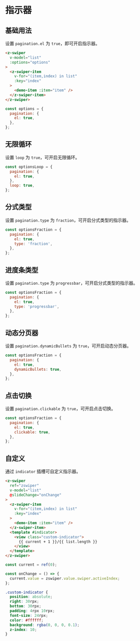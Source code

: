# 指示器

## 基础用法

设置 `pagination.el` 为 `true`，即可开启指示器。

```html
<z-swiper
  v-model="list"
  :options="options"
>
  <z-swiper-item
    v-for="(item,index) in list"
    :key="index"
  >
    <demo-item :item="item" />
  </z-swiper-item>
</z-swiper>
```

```js
const options = {
  pagination: {
    el: true,
  },
};
```


## 无限循环

设置 `loop` 为 `true`，可开启无限循环。

```js
const optionsLoop = {
  pagination: {
    el: true,
  },
  loop: true,
};
```

## 分式类型

设置 `pagination.type` 为 `fraction`，可开启分式类型的指示器。

```js
const optionsFraction = {
  pagination: {
    el: true,
    type: 'fraction',
  },
};
```


## 进度条类型

设置 `pagination.type` 为 `progressbar`，可开启分式类型的指示器。

```js
const optionsFraction = {
  pagination: {
    el: true,
    type: 'progressbar',
  },
};
```

## 动态分页器

设置 `pagination.dynamicBullets` 为 `true`，可开启动态分页器。

```js
const optionsFraction = {
  pagination: {
    el: true,
    dynamicBullets: true,
  },
};
```

## 点击切换

设置 `pagination.clickable` 为 `true`，可开启点击切换。

```js
const optionsFraction = {
  pagination: {
    el: true,
    clickable: true,
  },
};
```

## 自定义

通过 `indicator` 插槽可自定义指示器。

```html
<z-swiper
  ref="zswiper"
  v-model="list"
  @slideChange="onChange"
>
  <z-swiper-item
    v-for="(item,index) in list"
    :key="index"
  >
    <demo-item :item="item" />
  </z-swiper-item>
  <template #indicator>
    <view class="custom-indicator">
      {{ current + 1 }}/{{ list.length }}
    </view>
  </template>
</z-swiper>
```

```js
const current = ref(0);

const onChange = () => {
  current.value = zswiper.value.swiper.activeIndex;
};
```

```scss
.custom-indicator {
  position: absolute;
  right: 30rpx;
  bottom: 30rpx;
  padding: 4rpx 10rpx;
  font-size: 24rpx;
  color: #ffffff;
  background: rgba(0, 0, 0, 0.1);
  z-index: 10;
}
```


<Simulator src="https://h5.igame.qq.com/pmd-mobile.pmd-h5.press-swiper.press-swiper/#/pages/pagination/index"></Simulator>

